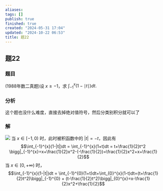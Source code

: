 ```yaml
---
aliases: 
tags: []
publish: true
finished: true
created: "2024-05-31 17:04"
updated: "2024-10-22 06:53"
title: 题22
---
```

## 题22
### 题目
(1988年数二真题)设 $x\geqslant-1$，求 $\int_{-1}^x(1-\mid t\mid)dt.$
### 分析 
这个题也没什么难度，直接去掉绝对值符号，然后分类别积分就可以了
### 解 
![](https://img.hwenyi.tech/202403062138933.webp)
当 $x \in [-1,0)$ 时，此时被积函数中的 $|t|=-t$，因此有
$$\int_{-1}^{x}(1-|t|)dt = \int_{-1}^{x}(1+t)dt = t+\frac{1}{2}t^2  \bigg|_{-1}^{x}=x+\frac{1}{2}x^2-(-\frac{1}{2})=\frac{1}{2}x^2+x+\frac{1}{2}$$
当 $x \in [0,+\infty)$ 时，
$$\int_{-1}^{x}(1-|t|)dt = \int_{-1}^{0}(1+t)dt+\int_{0}^{x}(1-t)dt=(t+\frac{1}{2}t^2)\bigg|_{-1}^{0} + (t-\frac{1}{2}t^2)\bigg|_{0}^{x}=x-\frac{1}{2}x^2+\frac{1}{2}$$

